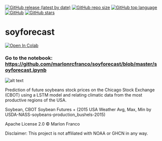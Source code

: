 [![GitHub release (latest by date)](https://img.shields.io/github/v/release/marlonrcfranco/soyforecast)](https://github.com/marlonrcfranco/soyforecast/releases)
[![GitHub repo size](https://img.shields.io/github/repo-size/marlonrcfranco/soyforecast)](https://github.com/marlonrcfranco/soyforecast)
[![GitHub top language](https://img.shields.io/github/languages/top/marlonrcfranco/soyforecast)](https://github.com/marlonrcfranco/soyforecast)
[![GitHub](https://img.shields.io/github/license/marlonrcfranco/soyforecast)](https://github.com/marlonrcfranco/soyforecast/blob/master/LICENSE)
[![GitHub stars](https://img.shields.io/github/stars/marlonrcfranco/soyforecast?style=social)](https://github.com/marlonrcfranco/soyforecast/stargazers)

# soyforecast
[![Open In Colab](https://colab.research.google.com/assets/colab-badge.svg)](https://colab.research.google.com/github/marlonrcfranco/soyforecast/blob/master/soyforecast.ipynb)
### Go to the notebook: https://github.com/marlonrcfranco/soyforecast/blob/master/soyforecast.ipynb

![alt text](https://github.com/marlonrcfranco/soyforecast/blob/master/Selection_244.png?raw=true)

Prediction of future soybeans stock prices on the Chicago Stock Exchange (CBOT) using a LSTM model and relating climatic data from the most productive regions of the USA.

Soybean, CBOT Soybean Futures + (2015 USA Weather Avg, Max, Min by USDA-NASS-soybeans-production_bushels-2015)

Apache License 2.0 © Marlon Franco

Disclaimer: This project is not affiliated with NOAA or GHCN in any way.

